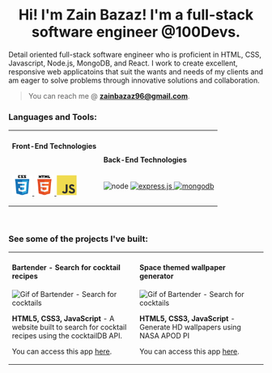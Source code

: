 <h1 align="center">Hi! I'm Zain Bazaz! I'm a full-stack software engineer @100Devs.</h1>

<p>Detail oriented full-stack software engineer who is proficient in HTML, CSS, Javascript, Node.js, MongoDB, and React. I work to create excellent, responsive web applicatoins that suit the wants and needs of my clients and am eager to solve problems through innovative solutions and collaboration.</p>

<!-- All of my projects are available [here]().  -->

>You can reach me @ **zainbazaz96@gmail.com**.

<h3 align="left">Languages and Tools:</h3>
<table>
  <tbody>
    <tr>
      <td style="width="50%"">
        <h4>Front-End Technologies</h4>
        <br>
        <p align="left"> <a href="https://www.w3schools.com/css/" target="_blank"> 
          <img src="https://raw.githubusercontent.com/devicons/devicon/master/icons/css3/css3-original-wordmark.svg" alt="css3" width="40" height="40"/> </a> <a href="https://www.w3.org/html/" target="_blank"> 
          <img src="https://raw.githubusercontent.com/devicons/devicon/master/icons/html5/html5-original-wordmark.svg" alt="html5" width="40" height="40"/> </a> <a href="https://developer.mozilla.org/en-US/docs/Web/JavaScript" target="_blank"> 
          <img src="https://raw.githubusercontent.com/devicons/devicon/master/icons/javascript/javascript-original.svg" alt="javascript" width="40" height="40"/> </a> </p>
      </td>
      <td style="width="50%"">
        <h4>Back-End Technologies</h4>
        <br>
           <img src="https://cdn.jsdelivr.net/npm/simple-icons@3.0.1/icons/node-dot-js.svg" alt="node" width="40" height="40"/> </a> <a href="https://nodejs.org/en/" target="_blank"> 
          <img src="https://camo.githubusercontent.com/93acca6a99de2894799bf5e78396c83a682e46a4b1d98aa3127ae7b25c3754b6/68747470733a2f2f70726f66696c696e61746f722e7269736861762e6465762f736b696c6c732d6173736574732f657870726573732d6f726967696e616c2d776f72646d61726b2e737667" alt='express.js' width="40" height="40"/> </a> <a href='https://expressjs.com/' target='_blank'> 
          <img src="https://camo.githubusercontent.com/e643754982a9dba595811285c08c4667f1062a17d9e7eca8dd16b43995bf372b/68747470733a2f2f70726f66696c696e61746f722e7269736861762e6465762f736b696c6c732d6173736574732f6d6f6e676f64622d6f726967696e616c2d776f72646d61726b2e737667" alt='mongodb' width="40" height="40"/> </a> <a href='https://www.mongodb.com/' target='_blank'>
      </td>
    </tr>
  </tbody>
</table>
<br>

<h3>See some of the projects I've built:</h3>
   <section dir='auto'>
    <table>
      <tbody>
        <tr>
          <td width='33%' valign='top'>
            <h4>Bartender - Search for cocktail recipes</h4>
            <img src="https://media.giphy.com/media/vvvmJlxtZix1EnjZhj/giphy.gif" alt="Gif of Bartender - Search for cocktails" style="max-width: 100%;" width="100%"">
            <br>
            <p>
              <strong style="max-width: 50%;" width="50%">HTML5, CSS3, JavaScript</strong>
              - A website built to search for cocktail recipes using the cocktailDB API.
             <br>
              <p>You can access this app <a href='https://bartender-cocktail-search.netlify.app'>here</a>.</p>
            </p>
          </td>
          <td width='33%' valign='top'>
            <h4>Space themed wallpaper generator</h4>
            <img src="https://media.giphy.com/media/zKQLlAz8IvNDIoJY9u/giphy.gif" alt="Gif of Bartender - Search for cocktails" style="max-width: 100%;" width="100%"">
            <br>
            <p>
              <strong style="max-width: 50%;" width="50%">HTML5, CSS3, JavaScript</strong>
              - Generate HD wallpapers using NASA APOD PI
             <br>
              <p>You can access this app <a href='https://space-themed-wallpaper-generator.netlify.app'>here</a>.</p>
            </p>
          </td> 
          
   </section>


